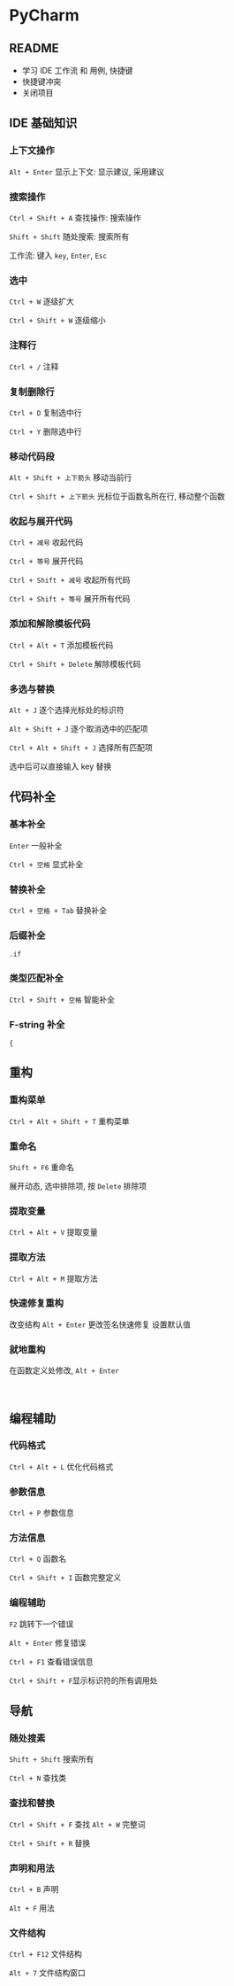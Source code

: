 # PyCharm



## README

* 学习 IDE 工作流 和 用例, 快捷键
* 快捷键冲突
* 关闭项目



## IDE 基础知识



### 上下文操作

`Alt + Enter` 				显示上下文: 显示建议, 采用建议



### 搜索操作

`Ctrl + Shift + A` 	查找操作: 搜索操作

`Shift + Shift`			随处搜索: 搜索所有

工作流: 键入 `key`,  `Enter`, `Esc` 



### 选中

`Ctrl + W`					逐级扩大

`Ctrl + Shift + W`	逐级缩小



### 注释行

`Ctrl + /`					注释



### 复制删除行

`Ctrl + D`					复制选中行

`Ctrl + Y`					删除选中行



### 移动代码段

`Alt + Shift + 上下箭头`			移动当前行

`Ctrl + Shift + 上下箭头`			光标位于函数名所在行, 移动整个函数



### 收起与展开代码

`Ctrl + 减号`				收起代码

`Ctrl + 等号`				展开代码

`Ctrl + Shift + 减号`			收起所有代码

`Ctrl + Shift + 等号`			展开所有代码



### 添加和解除模板代码

`Ctrl + Alt + T`					添加模板代码

`Ctrl + Shift + Delete`	解除模板代码



### 多选与替换

`Alt + J`						逐个选择光标处的标识符	

`Alt + Shift + J`		逐个取消选中的匹配项

`Ctrl + Alt + Shift + J`		选择所有匹配项

选中后可以直接输入 key 替换



## 代码补全



### 基本补全

`Enter`					一般补全

`Ctrl + 空格`		显式补全



### 替换补全

`Ctrl + 空格 + Tab`		替换补全



### 后缀补全

`.if`



### 类型匹配补全

`Ctrl + Shift + 空格`			智能补全



### F-string 补全

`{`





## 重构



### 重构菜单

`Ctrl + Alt + Shift + T`		重构菜单



### 重命名

`Shift + F6`			重命名

展开动态, 选中排除项, 按 `Delete`		排除项



### 提取变量

`Ctrl + Alt + V`		提取变量



###  提取方法

`Ctrl + Alt + M`		提取方法



### 快速修复重构

改变结构	`Alt + Enter`	更改签名快速修复	设置默认值



### 就地重构

在函数定义处修改, `Alt + Enter`

​	

## 编程辅助



### 代码格式

`Ctrl + Alt + L`		优化代码格式



### 参数信息

`Ctrl + P`					参数信息



### 方法信息

`Ctrl + Q`					函数名

`Ctrl + Shift + I`	函数完整定义



### 编程辅助

`F2`								跳转下一个错误

`Alt + Enter`			修复错误

`Ctrl + F1`				查看错误信息

`Ctrl + Shift + F`显示标识符的所有调用处



## 导航



### 随处搜素

`Shift + Shift`		搜索所有

`Ctrl + N`					查找类



### 查找和替換

`Ctrl + Shift + F`	查找	 	`Alt + W`	完整词

`Ctrl + Shift + R`	替换



### 声明和用法

`Ctrl + B`		声明

`Alt + F`		  用法



### 文件结构

`Ctrl + F12`		文件结构

`Alt + 7`			 文件结构窗口

